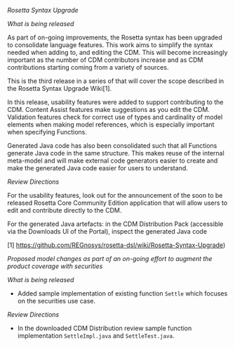 
*Rosetta Syntax Upgrade*

_What is being released_

As part of on-going improvements, the Rosetta syntax has been upgraded to consolidate language features. This work aims to simplify the syntax needed when adding to, and editing the CDM. This will become increasingly important as the number of CDM contributors increase and as CDM contributions starting coming from a variety of sources.

This is the third release in a series of that will cover the scope described in the Rosetta Syntax Upgrade Wiki[1].

In this release, usability features were added to support contributing to the CDM. Content Assist features make suggestions as you edit the CDM. Validation features check for correct use of types and cardinality of model elements when making model references, which is especially important when specifying Functions.

Generated Java code has also been consolidated such that all Functions generate Java code in the same structure. This makes  reuse of the internal meta-model and will make external code generators easier to create and make the generated Java code easier for users to understand.

_Review Directions_

For the usability features, look out for the announcement of the soon to be released Rosetta Core Community Edition application that will allow users to edit and contribute directly to the CDM.

For the generated Java artefacts: in the CDM Distribution Pack (accessible via the Downloads UI of the Portal), inspect the generated Java code

[1] https://github.com/REGnosys/rosetta-dsl/wiki/Rosetta-Syntax-Upgrade)

*Proposed model changes as part of an on-going effort to augment the product coverage with securities*

_What is being released_

- Added sample implementation of existing function `Settle` which focuses on the securities use case.

_Review Directions_

- In the downloaded CDM Distribution review sample function implementation `SettleImpl.java` and `SettleTest.java`.
